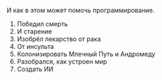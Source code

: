И как в этом может помочь программирование.
1. Победил смерть
2. И старение
3. Изобрёл лекарство от рака
4. От инсульта
5. Колонизировать Млечный Путь и Андромеду
6. Разобрался, как устроен мир
7. Создать ИИ